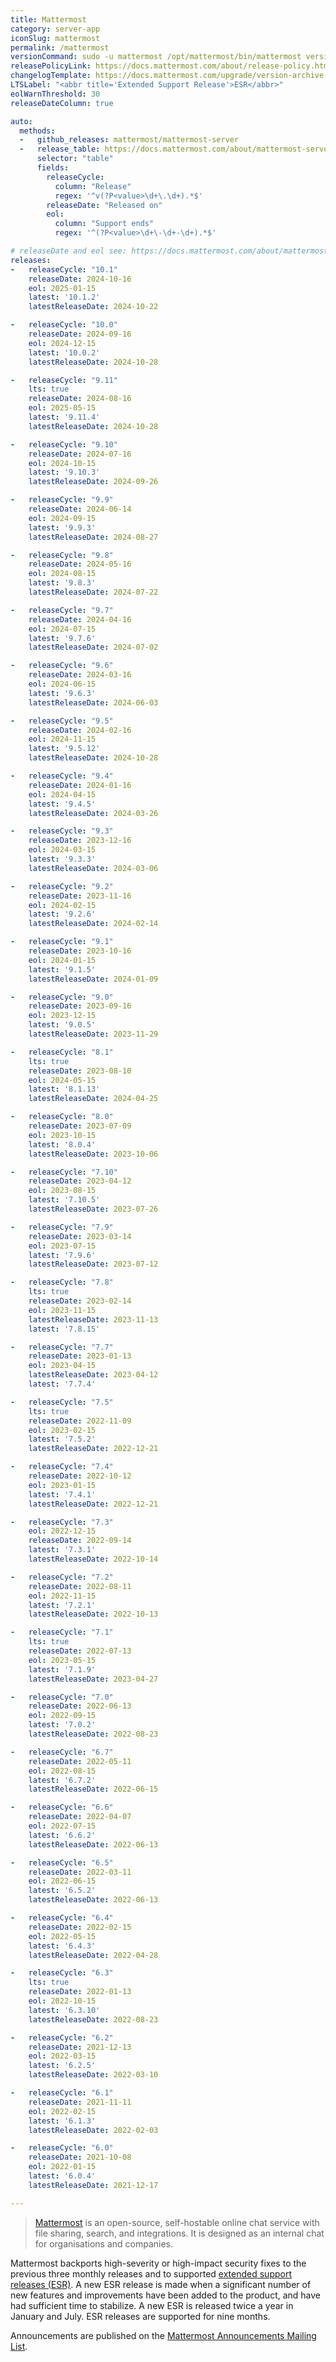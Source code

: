 ```yaml
---
title: Mattermost
category: server-app
iconSlug: mattermost
permalink: /mattermost
versionCommand: sudo -u mattermost /opt/mattermost/bin/mattermost version
releasePolicyLink: https://docs.mattermost.com/about/release-policy.html
changelogTemplate: https://docs.mattermost.com/upgrade/version-archive.html
LTSLabel: "<abbr title='Extended Support Release'>ESR</abbr>"
eolWarnThreshold: 30
releaseDateColumn: true

auto:
  methods:
  -   github_releases: mattermost/mattermost-server
  -   release_table: https://docs.mattermost.com/about/mattermost-server-releases.html
      selector: "table"
      fields:
        releaseCycle:
          column: "Release"
          regex: '^v(?P<value>\d+\.\d+).*$'
        releaseDate: "Released on"
        eol:
          column: "Support ends"
          regex: '^(?P<value>\d+\-\d+-\d+).*$'

# releaseDate and eol see: https://docs.mattermost.com/about/mattermost-server-releases.html
releases:
-   releaseCycle: "10.1"
    releaseDate: 2024-10-16
    eol: 2025-01-15
    latest: '10.1.2'
    latestReleaseDate: 2024-10-22

-   releaseCycle: "10.0"
    releaseDate: 2024-09-16
    eol: 2024-12-15
    latest: '10.0.2'
    latestReleaseDate: 2024-10-28

-   releaseCycle: "9.11"
    lts: true
    releaseDate: 2024-08-16
    eol: 2025-05-15
    latest: '9.11.4'
    latestReleaseDate: 2024-10-28

-   releaseCycle: "9.10"
    releaseDate: 2024-07-16
    eol: 2024-10-15
    latest: '9.10.3'
    latestReleaseDate: 2024-09-26

-   releaseCycle: "9.9"
    releaseDate: 2024-06-14
    eol: 2024-09-15
    latest: '9.9.3'
    latestReleaseDate: 2024-08-27

-   releaseCycle: "9.8"
    releaseDate: 2024-05-16
    eol: 2024-08-15
    latest: '9.8.3'
    latestReleaseDate: 2024-07-22

-   releaseCycle: "9.7"
    releaseDate: 2024-04-16
    eol: 2024-07-15
    latest: '9.7.6'
    latestReleaseDate: 2024-07-02

-   releaseCycle: "9.6"
    releaseDate: 2024-03-16
    eol: 2024-06-15
    latest: '9.6.3'
    latestReleaseDate: 2024-06-03

-   releaseCycle: "9.5"
    releaseDate: 2024-02-16
    eol: 2024-11-15
    latest: '9.5.12'
    latestReleaseDate: 2024-10-28

-   releaseCycle: "9.4"
    releaseDate: 2024-01-16
    eol: 2024-04-15
    latest: '9.4.5'
    latestReleaseDate: 2024-03-26

-   releaseCycle: "9.3"
    releaseDate: 2023-12-16
    eol: 2024-03-15
    latest: '9.3.3'
    latestReleaseDate: 2024-03-06

-   releaseCycle: "9.2"
    releaseDate: 2023-11-16
    eol: 2024-02-15
    latest: '9.2.6'
    latestReleaseDate: 2024-02-14

-   releaseCycle: "9.1"
    releaseDate: 2023-10-16
    eol: 2024-01-15
    latest: '9.1.5'
    latestReleaseDate: 2024-01-09

-   releaseCycle: "9.0"
    releaseDate: 2023-09-16
    eol: 2023-12-15
    latest: '9.0.5'
    latestReleaseDate: 2023-11-29

-   releaseCycle: "8.1"
    lts: true
    releaseDate: 2023-08-10
    eol: 2024-05-15
    latest: '8.1.13'
    latestReleaseDate: 2024-04-25

-   releaseCycle: "8.0"
    releaseDate: 2023-07-09
    eol: 2023-10-15
    latest: '8.0.4'
    latestReleaseDate: 2023-10-06

-   releaseCycle: "7.10"
    releaseDate: 2023-04-12
    eol: 2023-08-15
    latest: '7.10.5'
    latestReleaseDate: 2023-07-26

-   releaseCycle: "7.9"
    releaseDate: 2023-03-14
    eol: 2023-07-15
    latest: '7.9.6'
    latestReleaseDate: 2023-07-12

-   releaseCycle: "7.8"
    lts: true
    releaseDate: 2023-02-14
    eol: 2023-11-15
    latestReleaseDate: 2023-11-13
    latest: '7.8.15'

-   releaseCycle: "7.7"
    releaseDate: 2023-01-13
    eol: 2023-04-15
    latestReleaseDate: 2023-04-12
    latest: '7.7.4'

-   releaseCycle: "7.5"
    lts: true
    releaseDate: 2022-11-09
    eol: 2023-02-15
    latest: '7.5.2'
    latestReleaseDate: 2022-12-21

-   releaseCycle: "7.4"
    releaseDate: 2022-10-12
    eol: 2023-01-15
    latest: '7.4.1'
    latestReleaseDate: 2022-12-21

-   releaseCycle: "7.3"
    eol: 2022-12-15
    releaseDate: 2022-09-14
    latest: '7.3.1'
    latestReleaseDate: 2022-10-14

-   releaseCycle: "7.2"
    releaseDate: 2022-08-11
    eol: 2022-11-15
    latest: '7.2.1'
    latestReleaseDate: 2022-10-13

-   releaseCycle: "7.1"
    lts: true
    releaseDate: 2022-07-13
    eol: 2023-05-15
    latest: '7.1.9'
    latestReleaseDate: 2023-04-27

-   releaseCycle: "7.0"
    releaseDate: 2022-06-13
    eol: 2022-09-15
    latest: '7.0.2'
    latestReleaseDate: 2022-08-23

-   releaseCycle: "6.7"
    releaseDate: 2022-05-11
    eol: 2022-08-15
    latest: '6.7.2'
    latestReleaseDate: 2022-06-15

-   releaseCycle: "6.6"
    releaseDate: 2022-04-07
    eol: 2022-07-15
    latest: '6.6.2'
    latestReleaseDate: 2022-06-13

-   releaseCycle: "6.5"
    releaseDate: 2022-03-11
    eol: 2022-06-15
    latest: '6.5.2'
    latestReleaseDate: 2022-06-13

-   releaseCycle: "6.4"
    releaseDate: 2022-02-15
    eol: 2022-05-15
    latest: '6.4.3'
    latestReleaseDate: 2022-04-28

-   releaseCycle: "6.3"
    lts: true
    releaseDate: 2022-01-13
    eol: 2022-10-15
    latest: '6.3.10'
    latestReleaseDate: 2022-08-23

-   releaseCycle: "6.2"
    releaseDate: 2021-12-13
    eol: 2022-03-15
    latest: '6.2.5'
    latestReleaseDate: 2022-03-10

-   releaseCycle: "6.1"
    releaseDate: 2021-11-11
    eol: 2022-02-15
    latest: '6.1.3'
    latestReleaseDate: 2022-02-03

-   releaseCycle: "6.0"
    releaseDate: 2021-10-08
    eol: 2022-01-15
    latest: '6.0.4'
    latestReleaseDate: 2021-12-17

---
```


> [Mattermost](https://mattermost.com/) is an open-source, self-hostable online chat service with
> file sharing, search, and integrations. It is designed as an internal chat for organisations and
> companies.

Mattermost backports high-severity or high-impact security fixes to the previous three monthly
releases and to supported [extended support releases (ESR)](https://docs.mattermost.com/upgrade/extended-support-release.html).
A new ESR release is made when a significant number of new features and improvements have been added
to the product, and have had sufficient time to stabilize. A new ESR is released twice a year in
January and July. ESR releases are supported for nine months.

Announcements are published on the [Mattermost Announcements Mailing List](https://eepurl.com/dCKn2P).
